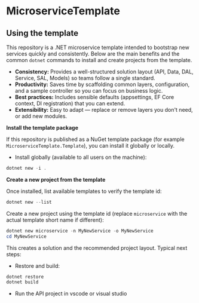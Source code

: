 # MicroserviceTemplate

## Using the template

This repository is a .NET microservice template intended to bootstrap new services quickly and consistently. Below are the main benefits and the common `dotnet` commands to install and create projects from the template.

- **Consistency:** Provides a well-structured solution layout (API, Data, DAL, Service, SAL, Models) so teams follow a single standard.
- **Productivity:** Saves time by scaffolding common layers, configuration, and a sample controller so you can focus on business logic.
- **Best practices:** Includes sensible defaults (appsettings, EF Core context, DI registration) that you can extend.
- **Extensibility:** Easy to adapt — replace or remove layers you don't need, or add new modules.

**Install the template package**

If this repository is published as a NuGet template package (for example `MicroserviceTemplate.Template`), you can install it globally or locally.

- Install globally (available to all users on the machine):

```powershell
dotnet new -i .
```

**Create a new project from the template**

Once installed, list available templates to verify the template id:

```powershell
dotnet new --list
```

Create a new project using the template id (replace `microservice` with the actual template short name if different):

```powershell
dotnet new microservice -n MyNewService -o MyNewService
cd MyNewService
```

This creates a solution and the recommended project layout. Typical next steps:

- Restore and build:

```powershell
dotnet restore
dotnet build
```

- Run the API project in vscode or visual studio